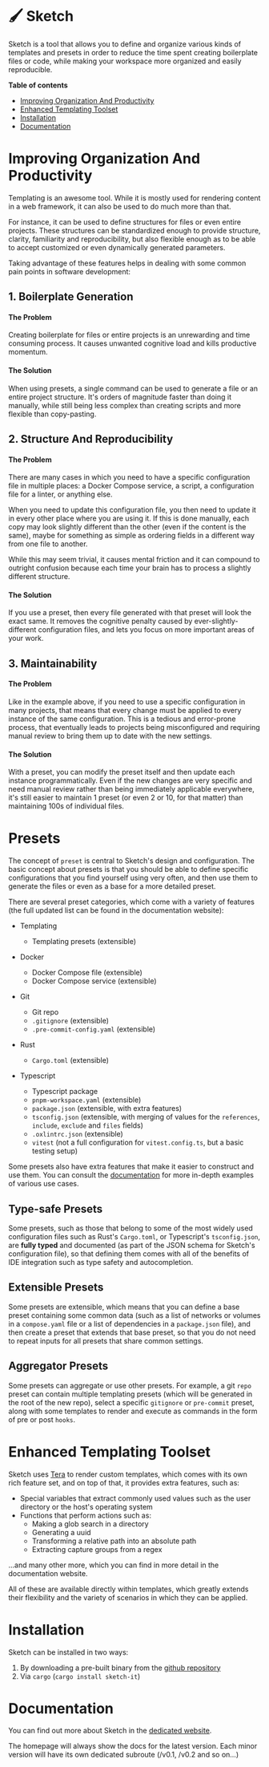 # 🖌️ Sketch

Sketch is a tool that allows you to define and organize various kinds of templates and presets in order to reduce the time spent creating boilerplate files or code, while making your workspace more organized and easily reproducible.

**Table of contents**
- [Improving Organization And Productivity](#improving-organization-and-productivity)
- [Enhanced Templating Toolset](#enhanced-templating-toolset)
- [Installation](#installation)
- [Documentation](#documentation)

# Improving Organization And Productivity

Templating is an awesome tool. While it is mostly used for rendering content in a web framework, it can also be used to do much more than that. 

For instance, it can be used to define structures for files or even entire projects. These structures can be standardized enough to provide structure, clarity, familiarity and reproducibility, but also flexible enough as to be able to accept customized or even dynamically generated parameters.

Taking advantage of these features helps in dealing with some common pain points in software development:

## 1. **Boilerplate Generation**

#### The Problem

Creating boilerplate for files or entire projects is an unrewarding and time consuming process. It causes unwanted cognitive load and kills productive momentum.

#### The Solution

When using presets, a single command can be used to generate a file or an entire project structure. It's orders of magnitude faster than doing it manually, while still being less complex than creating scripts and more flexible than copy-pasting.

## 2. Structure And Reproducibility

#### The Problem

There are many cases in which you need to have a specific configuration file in multiple places: a Docker Compose service, a script, a configuration file for a linter, or anything else.

When you need to update this configuration file, you then need to update it in every other place where you are using it.
If this is done manually, each copy may look slightly different than the other (even if the content is the same), maybe for something as simple as ordering fields in a different way from one file to another.

While this may seem trivial, it causes mental friction and it can compound to outright confusion because each time your brain has to process a slightly different structure.

#### The Solution

If you use a preset, then every file generated with that preset will look the exact same. It removes the cognitive penalty caused by ever-slightly-different configuration files, and lets you focus on more important areas of your work.

## 3. Maintainability

#### The Problem

Like in the example above, if you need to use a specific configuration in many projects, that means that every change must be applied to every instance of the same configuration. This is a tedious and error-prone process, that eventually leads to projects being misconfigured and requiring manual review to bring them up to date with the new settings.

#### The Solution

With a preset, you can modify the preset itself and then update each instance programmatically. Even if the new changes are very specific and need manual review rather than being immediately applicable everywhere, it's still easier to maintain 1 preset (or even 2 or 10, for that matter) than maintaining 100s of individual files.

# Presets

The concept of `preset` is central to Sketch's design and configuration. The basic concept about presets is that you should be able to define specific configurations that you find yourself using very often, and then use them to generate the files or even as a base for a more detailed preset.

There are several preset categories, which come with a variety of features (the full updated list can be found in the documentation website):

- Templating
    - Templating presets (extensible)

- Docker
    - Docker Compose file (extensible)
    - Docker Compose service (extensible)

- Git
    - Git repo
    - `.gitignore` (extensible)
    - `.pre-commit-config.yaml` (extensible)

- Rust
    - `Cargo.toml` (extensible)

- Typescript
    - Typescript package
    - `pnpm-workspace.yaml` (extensible)
    - `package.json` (extensible, with extra features)
    - `tsconfig.json` (extensible, with merging of values for the `references`, `include`, `exclude` and `files` fields)
    - `.oxlintrc.json` (extensible)
    - `vitest` (not a full configuration for `vitest.config.ts`, but a basic testing setup)

Some presets also have extra features that make it easier to construct and use them. You can consult the [documentation](https://rick-phoenix.github.io/sketch/presets/summary.html) for more in-depth examples of various use cases.

## Type-safe Presets

Some presets, such as those that belong to some of the most widely used configuration files such as Rust's `Cargo.toml`, or Typescript's `tsconfig.json`, are **fully typed** and documented (as part of the JSON schema for Sketch's configuration file), so that defining them comes with all of the benefits of IDE integration such as type safety and autocompletion.

## Extensible Presets

Some presets are extensible, which means that you can define a base preset containing some common data (such as a list of networks or volumes in a `compose.yaml` file or a list of dependencies in a `package.json` file), and then create a preset that extends that base preset, so that you do not need to repeat inputs for all presets that share common settings.

## Aggregator Presets

Some presets can aggregate or use other presets. For example, a git `repo` preset can contain multiple templating presets (which will be generated in the root of the new repo), select a specific `gitignore` or `pre-commit` preset, along with some templates to render and execute as commands in the form of pre or post `hooks`.

# Enhanced Templating Toolset

Sketch uses [Tera](https://keats.github.io/tera/docs/) to render custom templates, which comes with its own rich feature set, and on top of that, it provides extra features, such as:

- Special variables that extract commonly used values such as the user directory or the host's operating system 
- Functions that perform actions such as:
    - Making a glob search in a directory
    - Generating a uuid 
    - Transforming a relative path into an absolute path 
    - Extracting capture groups from a regex 

...and many other more, which you can find in more detail in the documentation website.

All of these are available directly within templates, which greatly extends their flexibility and the variety of scenarios in which they can be applied.

# Installation

Sketch can be installed in two ways:

1. By downloading a pre-built binary from the [github repository](https://github.com/Rick-Phoenix/sketch)
2. Via `cargo` (`cargo install sketch-it`)

# Documentation

You can find out more about Sketch in the [dedicated website](https://rick-phoenix.github.io/sketch/).

The homepage will always show the docs for the latest version. Each minor version will have its own dedicated subroute (/v0.1, /v0.2 and so on...) 
